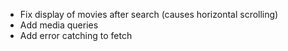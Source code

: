 - Fix display of movies after search (causes horizontal scrolling)
- Add media queries
- Add error catching to fetch